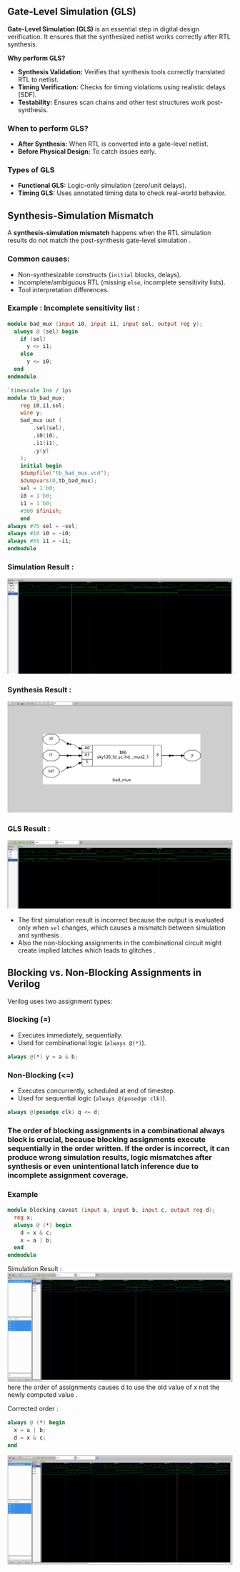## Gate-Level Simulation (GLS)

**Gate-Level Simulation (GLS)** is an essential step in digital design verification. It ensures that the synthesized netlist works correctly after RTL synthesis.

**Why perform GLS?**

-  **Synthesis Validation:** Verifies that synthesis tools correctly translated RTL to netlist.
-  **Timing Verification:** Checks for timing violations using realistic delays (SDF).
-  **Testability:** Ensures scan chains and other test structures work post-synthesis.

### When to perform GLS?

- **After Synthesis:** When RTL is converted into a gate-level netlist.
- **Before Physical Design:** To catch issues early.

### Types of GLS

- **Functional GLS:** Logic-only simulation (zero/unit delays).
- **Timing GLS:** Uses annotated timing data to check real-world behavior.

## Synthesis-Simulation Mismatch

A **synthesis-simulation mismatch** happens when the RTL simulation results do not match the post-synthesis gate-level simulation .

### Common causes:

-  Non-synthesizable constructs (`initial` blocks, delays).
-  Incomplete/ambiguous RTL (missing `else`, incomplete sensitivity lists).
-  Tool interpretation differences.


### Example : Incomplete sensitivity list :
```verilog
module bad_mux (input i0, input i1, input sel, output reg y);
  always @ (sel) begin
    if (sel)
      y <= i1;
    else 
      y <= i0;
  end
endmodule
```
```verilog
`timescale 1ns / 1ps
module tb_bad_mux;
	reg i0,i1,sel;
	wire y;
	bad_mux uut (
		.sel(sel),
		.i0(i0),
		.i1(i1),
		.y(y)
	);
	initial begin
	$dumpfile("tb_bad_mux.vcd");
	$dumpvars(0,tb_bad_mux);
	sel = 1'b0;
	i0 = 1'b0;
	i1 = 1'b0;
	#300 $finish;
	end
always #75 sel = ~sel;
always #10 i0 = ~i0;
always #55 i1 = ~i1;
endmodule
```
### Simulation  Result :
![](simulation_mux.png)

### Synthesis Result :
![](bad_mux.png)
### GLS Result :
![](GLS_mux.png)

- The first simulation result is incorrect because the output is evaluated only when ```sel``` changes, which causes a mismatch between simulation and synthesis .
- Also the non-blocking assignments in the combinational circuit might create implied latches which leads to glitches .


## Blocking vs. Non-Blocking Assignments in Verilog

Verilog uses two assignment types:

### Blocking (=)

- Executes immediately, sequentially.
- Used for combinational logic (`always @(*)`).

```verilog
always @(*) y = a & b;
```

### Non-Blocking (<=)

- Executes concurrently, scheduled at end of timestep.
- Used for sequential logic (`always @(posedge clk)`).

```verilog
always @(posedge clk) q <= d;
```

### The order of blocking assignments in a combinational always block is crucial, because blocking assignments execute sequentially in the order written. If the order is incorrect, it can produce wrong simulation results, logic mismatches after synthesis or even unintentional latch inference due to incomplete assignment coverage. 

### Example
```verilog
module blocking_caveat (input a, input b, input c, output reg d);
  reg x;
  always @ (*) begin
    d = x & c;
    x = a | b;
  end
endmodule
```
Simulation Result :
![wrong](Wrong_order.png)
here the order of assignments causes d to use the old value of x not the newly computed value .

Corrected order :
```verilog
always @ (*) begin
  x = a | b;
  d = x & c;
end
```
![wrong](right_order.png)